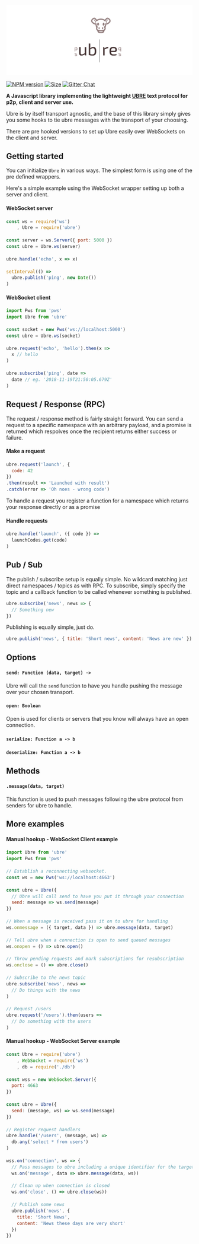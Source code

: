 ![ubre](logo.svg)

[![NPM version](https://img.shields.io/npm/v/ubre.svg)](https://www.npmjs.com/package/ubre)
[![Size](https://img.shields.io/bundlephobia/minzip/ubre.svg)]()
[![Gitter Chat](https://img.shields.io/gitter/room/porsager/ubre.svg)]()

**A Javascript library implementing the lightweight [UBRE](UBRE.md) text protocol for p2p, client and server use.**

Ubre is by itself transport agnostic, and the base of this library simply gives you some hooks to tie ubre messages with the transport of your choosing.

There are pre hooked versions to set up Ubre easily over WebSockets on the client and server.

## Getting started
You can initialize `Ubre` in various ways. The simplest form is using one of the pre defined wrappers.

Here's a simple example using the WebSocket wrapper setting up both a server and client.

#### WebSocket server
```js
const ws = require('ws')
    , Ubre = require('ubre')

const server = ws.Server({ port: 5000 })
const ubre = Ubre.ws(server)

ubre.handle('echo', x => x)

setInterval(() =>
  ubre.publish('ping', new Date())
)
```

#### WebSocket client
```js
import Pws from 'pws'
import Ubre from 'ubre'

const socket = new Pws('ws://localhost:5000')
const ubre = Ubre.ws(socket)

ubre.request('echo', 'hello').then(x =>
  x // hello
)

ubre.subscribe('ping', date =>
  date // eg. '2018-11-19T21:50:05.679Z'
)
```

## Request / Response (RPC)

The request / response method is fairly straight forward. You can send a request to a specific namespace with an arbitrary payload, and a promise is returned which respolves once the recipient returns either success or failure.

#### Make a request
```js
ubre.request('launch', {
  code: 42
})
.then(result => 'Launched with result')
.catch(error => 'Oh noes - wrong code')
```

To handle a request you register a function for a namespace which returns your response directly or as a promise
#### Handle requests
```js
ubre.handle('launch', ({ code }) =>
  launchCodes.get(code)
)
```

## Pub / Sub

The publish / subscribe setup is equally simple. No wildcard matching just direct namespaces / topics as with RPC. To subscribe, simply specify the topic and a callback function to be called whenever something is published.

```js
ubre.subscribe('news', news => {
  // Something new
})
```

Publishing is equally simple, just do.
```js
ubre.publish('news', { title: 'Short news', content: 'News are new' })
```

## Options

#### `send: Function (data, target) -> `
Ubre will call the `send` function to have you handle pushing the message over your chosen transport.

#### `open: Boolean`
Open is used for clients or servers that you know will always have an open connection.

#### `serialize: Function a -> b`


#### `deserialize: Function a -> b`

## Methods

#### `.message(data, target)`
This function is used to push messages following the ubre protocol from senders for ubre to handle. 

## More examples

#### Manual hookup - WebSocket Client example 

```js
import Ubre from 'ubre'
import Pws from 'pws'

// Establish a reconnecting websocket.
const ws = new Pws('ws://localhost:4663')

const ubre = Ubre({
  // Ubre will call send to have you put it through your connection
  send: message => ws.send(message)
})

// When a message is received pass it on to ubre for handling
ws.onmessage = ({ target, data }) => ubre.message(data, target)

// Tell ubre when a connection is open to send queued messages
ws.onopen = () => ubre.open()

// Throw pending requests and mark subscriptions for resubscription
ws.onclose = () => ubre.close()

// Subscribe to the news topic
ubre.subscribe('news', news =>
  // Do things with the news
)

// Request /users
ubre.request('/users').then(users =>
  // Do something with the users
)
```

#### Manual hookup - WebSocket Server example

```js
const Ubre = require('ubre')
    , WebSocket = require('ws')
    , db = require('./db')

const wss = new WebSocket.Server({
  port: 4663
})

const ubre = Ubre({
  send: (message, ws) => ws.send(message)
})

// Register request handlers
ubre.handle('/users', (message, ws) =>
  db.any('select * from users')
)

wss.on('connection', ws => {
  // Pass messages to ubre including a unique identifier for the target
  ws.on('message', data => ubre.message(data, ws))

  // Clean up when connection is closed
  ws.on('close', () => ubre.close(ws))

  // Publish some news
  ubre.publish('news', {
    title: 'Short News',
    content: 'News these days are very short'
  })
})
```


